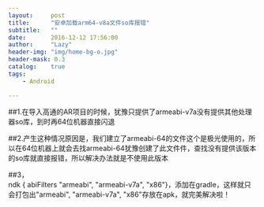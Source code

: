```yaml
---
layout:     post
title:      "安卓加载arm64-v8a文件so库报错"
subtitle:   ""
date:       2016-12-12 17:56:00
author:     "Lazy"
header-img: "img/home-bg-o.jpg"
header-mask: 0.3
catalog:    true
tags:
    - Android

---
```






##1.在导入高通的AR项目的时候，犹豫只提供了armeabi-v7a没有提供其他处理器so库，到时再64位机器直接闪退

##2.产生这种情况原因是，我们建立了armeabi-64的文件这个是极光使用的，所以在64位机器上就会去找armeabi-64犹豫创建了此文件件，查找没有提供该版本的so库就直接报错，所以解决办法就是不使用此版本

##3，  
   ndk {    abiFilters "armeabi", "armeabi-v7a", "x86"}，添加在gradle，这样就只会打包出"armeabi", "armeabi-v7a", "x86"存放在apk，就完美解决啦！
